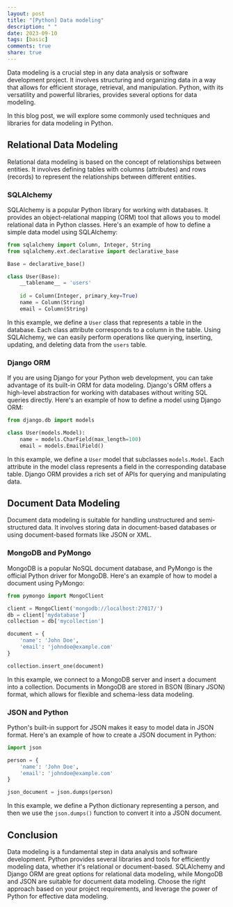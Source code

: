 ```yaml
---
layout: post
title: "[Python] Data modeling"
description: " "
date: 2023-09-10
tags: [basic]
comments: true
share: true
---
```


Data modeling is a crucial step in any data analysis or software development project. It involves structuring and organizing data in a way that allows for efficient storage, retrieval, and manipulation. Python, with its versatility and powerful libraries, provides several options for data modeling.

In this blog post, we will explore some commonly used techniques and libraries for data modeling in Python.


## Relational Data Modeling

Relational data modeling is based on the concept of relationships between entities. It involves defining tables with columns (attributes) and rows (records) to represent the relationships between different entities.

### SQLAlchemy

SQLAlchemy is a popular Python library for working with databases. It provides an object-relational mapping (ORM) tool that allows you to model relational data in Python classes. Here's an example of how to define a simple data model using SQLAlchemy:

```python
from sqlalchemy import Column, Integer, String
from sqlalchemy.ext.declarative import declarative_base

Base = declarative_base()

class User(Base):
    __tablename__ = 'users'
    
    id = Column(Integer, primary_key=True)
    name = Column(String)
    email = Column(String)
```

In this example, we define a `User` class that represents a table in the database. Each class attribute corresponds to a column in the table. Using SQLAlchemy, we can easily perform operations like querying, inserting, updating, and deleting data from the `users` table.

### Django ORM

If you are using Django for your Python web development, you can take advantage of its built-in ORM for data modeling. Django's ORM offers a high-level abstraction for working with databases without writing SQL queries directly. Here's an example of how to define a model using Django ORM:

```python
from django.db import models

class User(models.Model):
    name = models.CharField(max_length=100)
    email = models.EmailField()
```

In this example, we define a `User` model that subclasses `models.Model`. Each attribute in the model class represents a field in the corresponding database table. Django ORM provides a rich set of APIs for querying and manipulating data.


## Document Data Modeling

Document data modeling is suitable for handling unstructured and semi-structured data. It involves storing data in document-based databases or using document-based formats like JSON or XML.

### MongoDB and PyMongo

MongoDB is a popular NoSQL document database, and PyMongo is the official Python driver for MongoDB. Here's an example of how to model a document using PyMongo:

```python
from pymongo import MongoClient

client = MongoClient('mongodb://localhost:27017/')
db = client['mydatabase']
collection = db['mycollection']

document = {
    'name': 'John Doe',
    'email': 'johndoe@example.com'
}

collection.insert_one(document)
```

In this example, we connect to a MongoDB server and insert a document into a collection. Documents in MongoDB are stored in BSON (Binary JSON) format, which allows for flexible and schema-less data modeling.

### JSON and Python

Python's built-in support for JSON makes it easy to model data in JSON format. Here's an example of how to create a JSON document in Python:

```python
import json

person = {
    'name': 'John Doe',
    'email': 'johndoe@example.com'
}

json_document = json.dumps(person)
```

In this example, we define a Python dictionary representing a person, and then we use the `json.dumps()` function to convert it into a JSON document.


## Conclusion

Data modeling is a fundamental step in data analysis and software development. Python provides several libraries and tools for efficiently modeling data, whether it's relational or document-based. SQLAlchemy and Django ORM are great options for relational data modeling, while MongoDB and JSON are suitable for document data modeling. Choose the right approach based on your project requirements, and leverage the power of Python for effective data modeling.